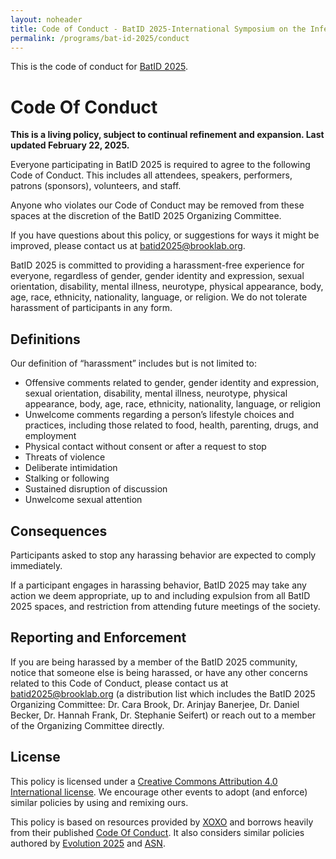 ```yaml
---
layout: noheader
title: Code of Conduct - BatID 2025-International Symposium on the Infectious Diseases of Bats
permalink: /programs/bat-id-2025/conduct
---
```

This is the code of conduct for [BatID 2025](/programs/bat-id-2025).

# Code Of Conduct

<strong>This is a living policy, subject to continual refinement and expansion. Last updated February 22, 2025.</strong>

Everyone participating in BatID 2025 is required to agree to the following Code of Conduct. This includes all attendees, speakers, performers, patrons (sponsors), volunteers, and staff.

Anyone who violates our Code of Conduct may be removed from these spaces at the discretion of the BatID 2025 Organizing Committee.

If you have questions about this policy, or suggestions for ways it might be improved, please contact us at [batid2025@brooklab.org](mailto:batid2025@brooklab.org).

BatID 2025 is committed to providing a harassment-free experience for everyone, regardless of gender, gender identity and expression, sexual orientation, disability, mental illness, neurotype, physical appearance, body, age, race, ethnicity, nationality, language, or religion. We do not tolerate harassment of participants in any form.

## Definitions

Our definition of “harassment” includes but is not limited to:
- Offensive comments related to gender, gender identity and expression, sexual orientation, disability, mental illness, neurotype, physical appearance, body, age, race, ethnicity, nationality, language, or religion
- Unwelcome comments regarding a person’s lifestyle choices and practices, including those related to food, health, parenting, drugs, and employment
- Physical contact without consent or after a request to stop
- Threats of violence
- Deliberate intimidation
- Stalking or following
- Sustained disruption of discussion
- Unwelcome sexual attention

## Consequences

Participants asked to stop any harassing behavior are expected to comply immediately.

If a participant engages in harassing behavior, BatID 2025 may take any action we deem appropriate, up to and including expulsion from all BatID 2025 spaces, and restriction from attending future meetings of the society.

## Reporting and Enforcement

If you are being harassed by a member of the BatID 2025 community, notice that someone else is being harassed, or have any other concerns related to this Code of Conduct, please contact us at [batid2025@brooklab.org](mailto:batid2025@brooklab.org) (a distribution list which includes the BatID 2025 Organizing Committee: Dr. Cara Brook, Dr. Arinjay Banerjee, Dr. Daniel Becker, Dr. Hannah Frank, Dr. Stephanie Seifert) or reach out to a member of the Organizing Committee directly.

## License

This policy is licensed under a [Creative Commons Attribution 4.0 International license](https://creativecommons.org/licenses/by/4.0/). We encourage other events to adopt (and enforce) similar policies by using and remixing ours.

This policy is based on resources provided by [XOXO](https://xoxofest.com) and borrows heavily from their published [Code Of Conduct](https://github.com/xoxo/conduct/). It also considers similar policies authored by [Evolution 2025](https://www.evolutionmeetings.org/policies.html) and [ASN](https://www.amnat.org/announcements/SafeEvo.html).